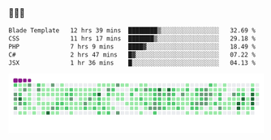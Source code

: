 ### 👋👋👋
<!--START_SECTION:waka-->
```text
Blade Template   12 hrs 39 mins  ████████▒░░░░░░░░░░░░░░░░   32.69 % 
CSS              11 hrs 17 mins  ███████▒░░░░░░░░░░░░░░░░░   29.18 % 
PHP              7 hrs 9 mins    ████▓░░░░░░░░░░░░░░░░░░░░   18.49 % 
C#               2 hrs 47 mins   █▓░░░░░░░░░░░░░░░░░░░░░░░   07.22 % 
JSX              1 hr 36 mins    █░░░░░░░░░░░░░░░░░░░░░░░░   04.13 % 
```
<!--END_SECTION:waka-->

![](https://github.com/stubbo/stubbo/raw/output/github-snake.gif)
